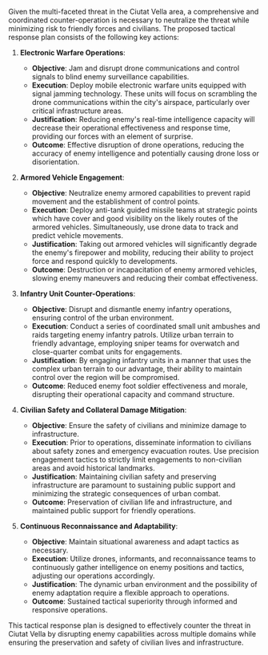 Given the multi-faceted threat in the Ciutat Vella area, a comprehensive and coordinated counter-operation is necessary to neutralize the threat while minimizing risk to friendly forces and civilians. The proposed tactical response plan consists of the following key actions:

1. **Electronic Warfare Operations**:
   - **Objective**: Jam and disrupt drone communications and control signals to blind enemy surveillance capabilities.
   - **Execution**: Deploy mobile electronic warfare units equipped with signal jamming technology. These units will focus on scrambling the drone communications within the city's airspace, particularly over critical infrastructure areas.
   - **Justification**: Reducing enemy's real-time intelligence capacity will decrease their operational effectiveness and response time, providing our forces with an element of surprise.
   - **Outcome**: Effective disruption of drone operations, reducing the accuracy of enemy intelligence and potentially causing drone loss or disorientation.

2. **Armored Vehicle Engagement**:
   - **Objective**: Neutralize enemy armored capabilities to prevent rapid movement and the establishment of control points.
   - **Execution**: Deploy anti-tank guided missile teams at strategic points which have cover and good visibility on the likely routes of the armored vehicles. Simultaneously, use drone data to track and predict vehicle movements.
   - **Justification**: Taking out armored vehicles will significantly degrade the enemy's firepower and mobility, reducing their ability to project force and respond quickly to developments.
   - **Outcome**: Destruction or incapacitation of enemy armored vehicles, slowing enemy maneuvers and reducing their combat effectiveness.

3. **Infantry Unit Counter-Operations**:
   - **Objective**: Disrupt and dismantle enemy infantry operations, ensuring control of the urban environment.
   - **Execution**: Conduct a series of coordinated small unit ambushes and raids targeting enemy infantry patrols. Utilize urban terrain to friendly advantage, employing sniper teams for overwatch and close-quarter combat units for engagements.
   - **Justification**: By engaging infantry units in a manner that uses the complex urban terrain to our advantage, their ability to maintain control over the region will be compromised.
   - **Outcome**: Reduced enemy foot soldier effectiveness and morale, disrupting their operational capacity and command structure.

4. **Civilian Safety and Collateral Damage Mitigation**:
   - **Objective**: Ensure the safety of civilians and minimize damage to infrastructure.
   - **Execution**: Prior to operations, disseminate information to civilians about safety zones and emergency evacuation routes. Use precision engagement tactics to strictly limit engagements to non-civilian areas and avoid historical landmarks.
   - **Justification**: Maintaining civilian safety and preserving infrastructure are paramount to sustaining public support and minimizing the strategic consequences of urban combat.
   - **Outcome**: Preservation of civilian life and infrastructure, and maintained public support for friendly operations.

5. **Continuous Reconnaissance and Adaptability**:
   - **Objective**: Maintain situational awareness and adapt tactics as necessary.
   - **Execution**: Utilize drones, informants, and reconnaissance teams to continuously gather intelligence on enemy positions and tactics, adjusting our operations accordingly.
   - **Justification**: The dynamic urban environment and the possibility of enemy adaptation require a flexible approach to operations.
   - **Outcome**: Sustained tactical superiority through informed and responsive operations.

This tactical response plan is designed to effectively counter the threat in Ciutat Vella by disrupting enemy capabilities across multiple domains while ensuring the preservation and safety of civilian lives and infrastructure.